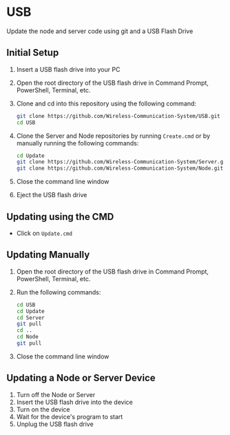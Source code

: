 # USB

Update the node and server code using git and a USB Flash Drive

## Initial Setup

1. Insert a USB flash drive into your PC
2. Open the root directory of the USB flash drive in Command Prompt, PowerShell, Terminal, etc.
3. Clone and cd into this repository using the following command:

    ```bash
    git clone https://github.com/Wireless-Communication-System/USB.git
    cd USB

    ```

4. Clone the Server and Node repositories by running ```Create.cmd``` or by manually running the following commands:

    ```bash
    cd Update
    git clone https://github.com/Wireless-Communication-System/Server.git
    git clone https://github.com/Wireless-Communication-System/Node.git

    ```

5. Close the command line window
6. Eject the USB flash drive

## Updating using the CMD

- Click on ```Update.cmd```

## Updating Manually

1. Open the root directory of the USB flash drive in Command Prompt, PowerShell, Terminal, etc.
2. Run the following commands:

    ```bash
    cd USB
    cd Update
    cd Server
    git pull
    cd ..
    cd Node
    git pull

    ```

3. Close the command line window

## Updating a Node or Server Device

1. Turn off the Node or Server
2. Insert the USB flash drive into the device
3. Turn on the device
4. Wait for the device's program to start
5. Unplug the USB flash drive
